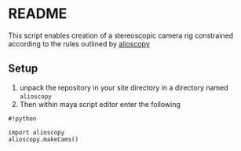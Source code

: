# README #

This script enables creation of a stereoscopic camera rig constrained according to the rules outlined by [alioscopy](http://www.alioscopy.com)

## Setup

1. unpack the repository in your site directory in a directory named `alioscopy`
2. Then within maya script editor enter the following

```
#!python

import alioscopy
alioscopy.makeCams()
```